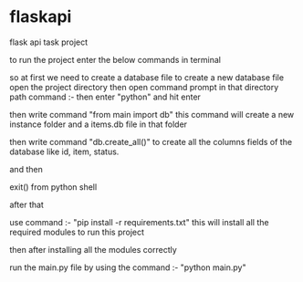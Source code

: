 # flaskapi
flask api task project

to run the project enter the below commands in terminal

so at first we need to create a database file 
to create a new database file
open the project directory then open command prompt in that directory path
command :- then enter "python" and hit enter

then write command "from main import db" this command will create a new instance folder and a items.db file in that folder


then write command "db.create_all()"  to create all the columns fields of the database like id, item, status.

and then

exit() from python shell

after that 

use command :- "pip install -r requirements.txt"  this will install all the required modules to run this project

then after installing all the modules correctly 

run the main.py file by using the command :- "python main.py"


